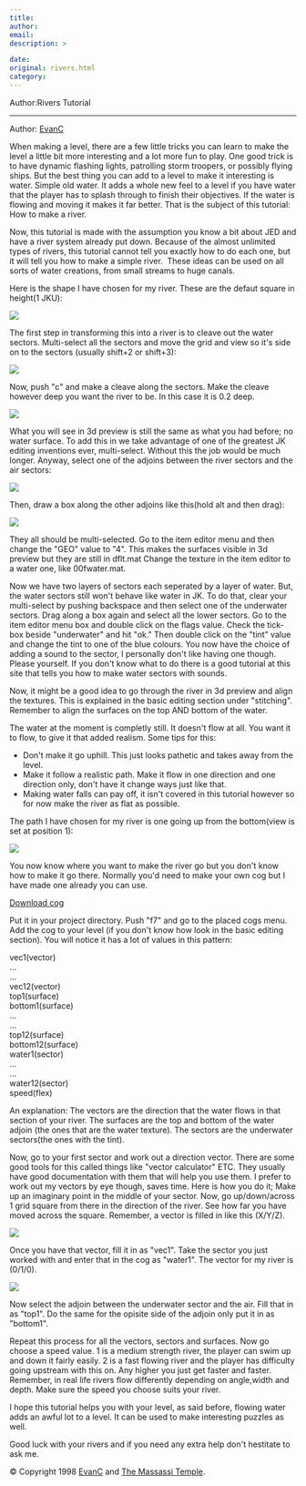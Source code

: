 ```yaml
---
title: 
author: 
email: 
description: >

date: 
original: rivers.html
category: 
---
```


Author:Rivers Tutorial

-----

Author: [EvanC](mailto:ev@wave.co.nz)  
  
When making a level, there are a few little tricks you can learn to make
the level a little bit more interesting and a lot more fun to play. One
good trick is to have dynamic flashing lights, patrolling storm
troopers, or possibly flying ships. But the best thing you can add to a
level to make it interesting is water. Simple old water. It adds a whole
new feel to a level if you have water that the player has to splash
through to finish their objectives. If the water is flowing and moving
it makes it far better. That is the subject of this tutorial: How to
make a river.  
  
Now, this tutorial is made with the assumption you know a bit about JED
and have a river system already put down. Because of the almost
unlimited types of rivers, this tutorial cannot tell you exactly how to
do each one, but it will tell you how to make a simple river.  These
ideas can be used on all sorts of water creations, from small streams to
huge canals.  
  
Here is the shape I have chosen for my river. These are the defaut
square in height(1 JKU):  
  
![](pic1.GIF)  
  
The first step in transforming this into a river is to cleave out the
water sectors. Multi-select all the sectors and move the grid and view
so it's side on to the sectors (usually shift+2 or shift+3):  
  
![](pic2.GIF)  
  
Now, push "c" and make a cleave along the sectors. Make the cleave
however deep you want the river to be. In this case it is 0.2 deep.  
  
![](pic3.GIF)  
  
What you will see in 3d preview is still the same as what you had
before; no water surface. To add this in we take advantage of one of the
greatest JK editing inventions ever, multi-select. Without this the job
would be much longer. Anyway, select one of the adjoins between the
river sectors and the air sectors:  
  
![](pic4.GIF)  
  
Then, draw a box along the other adjoins like this(hold alt and then
drag):  
  
![](pic5.GIF)  
  
They all should be multi-selected. Go to the item editor menu and then
change the "GEO" value to "4". This makes the surfaces visible in 3d
preview but they are still in dflt.mat Change the texture in the item
editor to a water one, like 00fwater.mat.  
  
Now we have two layers of sectors each seperated by a layer of water.
But, the water sectors still won't behave like water in JK. To do that,
clear your multi-select by pushing backspace and then select one of the
underwater sectors. Drag along a box again and select all the lower
sectors. Go to the item editor menu box and double click on the flags
value. Check the tick-box beside "underwater" and hit "ok." Then double
click on the "tint" value and change the tint to one of the blue
colours. You now have the choice of adding a sound to the sector, I
personally don't like having one though. Please yourself. If you don't
know what to do there is a good tutorial at this site that tells you how
to make water sectors with sounds.  
  
Now, it might be a good idea to go through the river in 3d preview and
align the textures. This is explained in the basic editing section under
"stitching". Remember to align the surfaces on the top AND bottom of the
water.  
  
The water at the moment is completly still. It doesn't flow at all. You
want it to flow, to give it that added realism. Some tips for this:

  - Don't make it go uphill. This just looks pathetic and takes away
    from the level.
  - Make it follow a realistic path. Make it flow in one direction and
    one direction only, don't have it change ways just like that.
  - Making water falls can pay off, it isn't covered in this tutorial
    however so for now make the river as flat as possible.

The path I have chosen for my river is one going up from the bottom(view
is set at position 1):  
  
![](pic7.GIF)  
  
You now know where you want to make the river go but you don't know how
to make it go there. Normally you'd need to make your own cog but I have
made one already you can use.  
  
[Download cog](river.cog)  
  
Put it in your project directory. Push "f7" and go to the placed cogs
menu. Add the cog to your level (if you don't know how look in the basic
editing section). You will notice it has a lot of values in this
pattern:  
  
vec1(vector)  
...  
...  
vec12(vector)  
top1(surface)  
bottom1(surface)  
...  
...  
top12(surface)  
bottom12(surface)  
water1(sector)  
...  
...  
water12(sector)  
speed(flex)  
  
  
An explanation: The vectors are the direction that the water flows in
that section of your river. The surfaces are the top and bottom of the
water adjoin (the ones that are the water texture). The sectors are the
underwater sectors(the ones with the tint).  
  
Now, go to your first sector and work out a direction vector. There are
some good tools for this called things like "vector calculator" ETC.
They usually have good documentation with them that will help you use
them. I prefer to work out my vectors by eye though, saves time. Here is
how you do it; Make up an imaginary point in the middle of your sector.
Now, go up/down/across 1 grid square from there in the direction of the
river. See how far you have moved across the square. Remember, a vector
is filled in like this (X/Y/Z).  
  
![](pic8.GIF)  
  
Once you have that vector, fill it in as "vec1". Take the sector you
just worked with and enter that in the cog as "water1". The vector for
my river is (0/1/0).  
  
![](pic9.GIF)  
  
Now select the adjoin between the underwater sector and the air. Fill
that in as "top1". Do the same for the opisite side of the adjoin only
put it in as "bottom1".  
  
Repeat this process for all the vectors, sectors and surfaces. Now go
choose a speed value. 1 is a medium strength river, the player can swim
up and down it fairly easily. 2 is a fast flowing river and the player
has difficulty going upstream with this on. Any higher you just get
faster and faster. Remember, in real life rivers flow differently
depending on angle,width and depth. Make sure the speed you choose suits
your river.  
  
I hope this tutorial helps you with your level, as said before, flowing
water adds an awful lot to a level. It can be used to make interesting
puzzles as well.  
  
Good luck with your rivers and if you need any extra help don't
hestitate to ask me.  
  

© Copyright 1998 [EvanC](mailto:ev@wave.co.nz) and [The Massassi
Temple](http://massassi.jedinights.com/).
